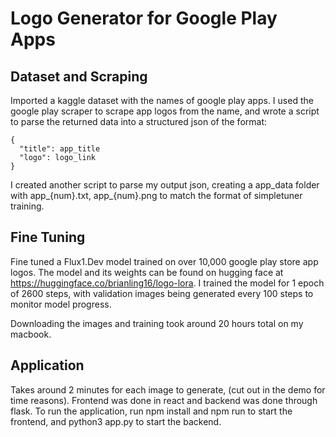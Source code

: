 # Logo Generator for Google Play Apps

## Dataset and Scraping
Imported a kaggle dataset with the names of google play apps. I used the google play scraper to scrape app logos from the name, and wrote a script to parse 
the returned data into a structured json of the format: 
```
{
  "title": app_title
  "logo": logo_link
}
```
I created another script to parse my output json, creating a app_data folder with app_{num}.txt, app_{num}.png to match the format of simpletuner training. 

## Fine Tuning
Fine tuned a Flux1.Dev model trained on over 10,000 google play store app logos. The model and its weights can be found on hugging face at
https://huggingface.co/brianling16/logo-lora. I trained the model for 1 epoch of 2600 steps, with validation images being generated every 100 steps to monitor
model progress. 

Downloading the images and training took around 20 hours total on my macbook. 

## Application
Takes around 2 minutes for each image to generate, (cut out in the demo for time reasons). Frontend was done in react and backend was done through flask. To run the
application, run npm install and npm run to start the frontend, and python3 app.py to start the backend. 
